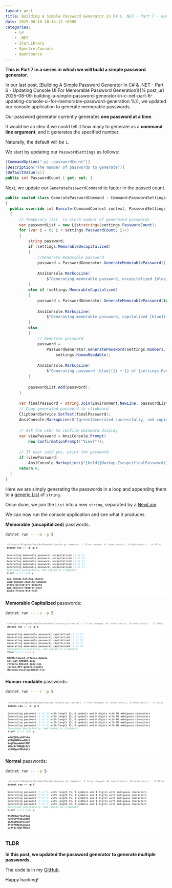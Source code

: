 ```yaml
---
layout: post
title: Building A Simple Password Generator In C# & .NET - Part 7 - Generating Multiple Passwords
date: 2025-08-10 20:14:13 +0300
categories:
    - C#
    - .NET
    - StarLibrary
    - Spectre.Console
    - OpenSource
---
```


**This is Part 7 in a series in which we will build a simple password generator.**

In our last post, [Building A Simple Password Generator In C# & .NET - Part 6 - Updating Console UI For Memorable Password Generation]({% post_url 2025-08-09-building-a-simple-password-generator-in-c-net-part-6-updating-console-ui-for-memorable-password-generation %}), we updated our console application to generate memorable passwords.

Our password generator currently generates **one password at a time**.

It would be an idea if we could tell it how many to generate as a **command line argument**, and it generates the specified number. 

Naturally, the default will be `1`.

We start by updating our `PasswordSettings` as follows:

```c#
[CommandOption("-p|--passwordCount")]
[Description("The number of passwords to generate")]
[DefaultValue(1)]
public int PasswordCount { get; set; }
```

Next, we update our `GeneratePasswordCommand` to factor in the passed count.

```c#
public sealed class GeneratePasswordCommand : Command<PasswordSettings>
{
  public override int Execute(CommandContext context, PasswordSettings settings)
  {
      // Temporary list  to store number of generated passwords
      var passwordList = new List<string>(settings.PasswordCount);
      for (var i = 0; i < settings.PasswordCount; i++)
      {
          string password;
          if (settings.MemorableUncapitalized)
          {
              //Generate memorable password
              password = PasswordGenerator.GenerateMemorablePassword();

              AnsiConsole.MarkupLine(
                  $"Generating memorable password, uncapitalized [blue]({i + 1} of {settings.PasswordCount})[/]");
          }
          else if (settings.MemorableCapitalized)
          {
              password = PasswordGenerator.GenerateMemorablePassword(true);

              AnsiConsole.MarkupLine(
                  $"Generating memorable password, capitalized [blue]({i + 1} of {settings.PasswordCount})[/]");
          }
          else
          {
              // Generate password
              password =
                  PasswordGenerator.GeneratePassword(settings.Numbers, settings.Symbols, settings.PasswordLength,
                      settings.HumanReadable);

              AnsiConsole.MarkupLine(
                  $"Generating password [blue]({i + 1} of {settings.PasswordCount})[/] with length {settings.PasswordLength}, {settings.Symbols} symbols and {settings.Numbers} digits with {(settings.HumanReadable ? "NO " : "")}ambiguous characters");
          }

          passwordList.Add(password);
      }

      var finalPassword = string.Join(Environment.NewLine, passwordList);
      // Copy generated password to clipboard
      ClipboardService.SetText(finalPassword);
      AnsiConsole.MarkupLine($"[green]Generated successfully, and copied to clipboard[/]");

      // Ask the user to confirm password display
      var viewPassword = AnsiConsole.Prompt(
          new ConfirmationPrompt("View?"));

      // If user said yes, print the password
      if (viewPassword)
          AnsiConsole.MarkupLine($"[bold]{Markup.Escape(finalPassword)}[/]");
      return 0;
  }
}
```

Here we are simply generating the passwords in a loop and appending them to a [generic List](https://learn.microsoft.com/en-us/dotnet/api/system.collections.generic.list-1?view=net-9.0) of `string`.

Once done, we join the `List` into a new `string`, separated by a [NewLine](https://learn.microsoft.com/en-us/dotnet/api/system.environment.newline?view=net-9.0#system-environment-newline).

We can now run the console application and see what it produces.

**Memorable** (**uncapitalized**) passwords:

```bash
dotnet run -- -m -p 5
```

![MemorableNormal](../images/2025/08/MemorableNormal.png)

**Memorable Capitalized** passwords:

```bash
dotnet run -- -c -p 5
```

![MemorableCapitalizedBatch](../images/2025/08/MemorableCapitalizedBatch.png)

**Human-readable** passwords:

```bash
dotnet run -- -r -p 5
```

![HumanReable](../images/2025/08/HumanReable.png)

**Normal** passwords:

```bash
dotnet run -- -p 5
```

![NormalBatch](../images/2025/08/NormalBatch.png)

### TLDR

**In this post, we updated the password generator to generate multiple passwords.**

The code is in my [GitHub](https://github.com/conradakunga/BlogCode/tree/master/PassGen).

Happy hacking!
